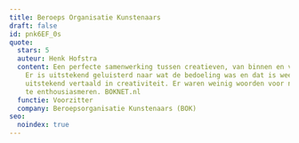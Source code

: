 ```yaml
---
title: Beroeps Organisatie Kunstenaars
draft: false
id: pnk6EF_0s
quote:
  stars: 5
  auteur: Henk Hofstra
  content: Een perfecte samenwerking tussen creatieven, van binnen en van buiten.
    Er is uitstekend geluisterd naar wat de bedoeling was en dat is weer
    uitstekend vertaald in creativiteit. Er waren weinig woorden voor nodig om
    te enthousiasmeren. BOKNET.nl
  functie: Voorzitter
  company: Beroepsorganisatie Kunstenaars (BOK)
seo:
  noindex: true
---
```

